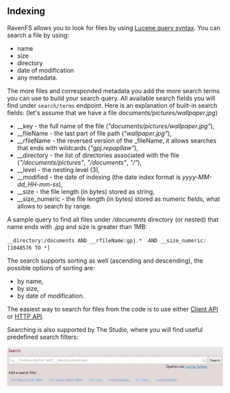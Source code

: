﻿## Indexing

RavenFS allows you to look for files by using [Lucene query syntax](http://lucene.apache.org/core/old_versioned_docs/versions/3_0_0/queryparsersyntax.html). You can search a file by using:

* name
* size
* directory
* date of modification
* any metadata.

The more files and corresponded metadata you add the more search terms you can use to build your search query. All available search fields you will find under `search/terms` endpoint. Here is an explanation of built-in search fields: 
(let's assume that we have a file *documents/pictures/wallpaper.jpg*)

* __key - the full name of the file (*"documents/pictures/wallpaper.jpg"*),
* __fileName - the last part of file path (*"wallpaper.jpg"*),
* __rfileName - the reversed version of the _fileName, it allows searches that ends with wildcards (*"gpj.repapllaw"*),
* __directory - the list of directories associated with the file (*"/documents/pictures"*, *"/documents"*, *"/"*),
* __level - the nesting level (3),
* __modified - the date of indexing (the date index format is *yyyy-MM-dd_HH-mm-ss*),
* __size - the file length (in bytes) stored as string,
* __size_numeric - the file length (in bytes) stored as numeric fields, what allows to search by range.

A sample query to find all files under */documents* directory (or nested) that name ends with *.jpg* and size is greater than 1MB:

`__directory:/documents AND __rfileName:gpj.*  AND __size_numeric:[1048576 TO *]`

The search supports sorting as well (ascending and descending), the possible options of sorting are:

* by name,
* by size,
* by date of modification.

The easiest way to search for files from the code is to use either [Client API](../client-api/index) or [HTTP API](../http-api/index).

Searching is also supported by The Studio, where you will find useful predefined search filters:

![Figure 1: Search filters](images\studio-search-filters.png)
